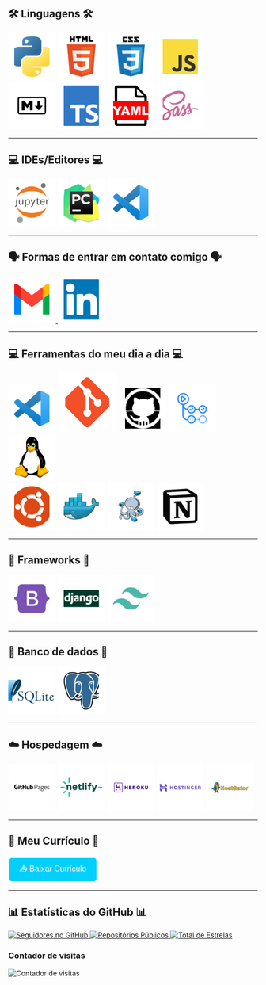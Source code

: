## 🛠️ Linguagens 🛠️

<div align="left">
    <img src="imgs/Logo-Python.png" alt="Python" title="Python" width="96" height="96" />
    <img src="imgs/Logo-HTML.png" alt="HTML5" title="HTML5" width="96" height="96" />
    <img src="imgs/Logo-CSS.png" alt="CSS3" title="CSS3" width="96" height="96"/>
    <img src="imgs/Logo-JS.png" alt="JavaScript" title="JavaScript" width="96" height="96" />
    <br>
    <img src="imgs/Logo-Mardown.png" alt="Markdown" title="Markdown" width="96" height="96" />
    <img src="imgs/Logo-TypeScript.png" alt="TypeScript" title="TypeScript" width="96" height="96" />
    <img src="imgs/Logo-YML.png" alt="YAML" title="YAML" width="96" height="96" />
    <img src="imgs/Logo-Sass.png" alt="Sass" title="Sass" width="96" height="96" />
</div>

---

## 💻 IDEs/Editores 💻

<div align="left">
    <img src="imgs/Logo-Jupyter.png" alt="Jupyter Notebook" title="Jupyter Notebook" width="96" height="96" />
    <img src="imgs/Logo-Pycharm.png" alt="PyCharm" title="PyCharm" width="96" height="96" />
    <img src="imgs/Logo-Vscode.png" alt="VS Code" title="Visual Studio Code" width="96" height="96" />
</div>

---

## 🗣️ Formas de entrar em contato comigo 🗣️

<div align="left">
    <a href="mailto:lucaskawatoko@gmail.com?subject=Oportunidade%20de%20Colaboração&body=Olá%20Lucas,%0D%0A%0D%0AEstou%20impressionado%20com%20seu%20trabalho%20como%20desenvolvedor%20back-end%20e%20gostaria%20de%20discutir%20uma%20possível%20colaboração.%20Por%20favor,%20entre%20em%20contato%20para%20que%20possamos%20conversar%20mais%20sobre%20isso.%0D%0A%0D%0AAtenciosamente,%0D%0A[Seu%20Nome]">
        <img src="imgs/Logo-Gmail.png" alt="Gmail" width="96" height="96" />
    </a>
    <a href="https://www.linkedin.com/in/lucaskawatoko/" target="_blank">
        <img src="imgs/Logo-Linkedin.png" alt="LinkedIn" width="96" height="96" />
    </a>
</div>

---

## 💻 Ferramentas do meu dia a dia 💻

<div align="left">
    <img src="imgs/Logo-Vscode.png" alt="VS Code" title="Visual Studio Code" width="96" height="96" />
    <img src="imgs/Logo-Git.png" alt="Git" title="Git" />
    <img src="imgs/Logo-GitHub.png" alt="GitHub" width="96" height="96" title="GitHub"/>
    <img src="imgs/Logo-GitHub-Actions.png" alt="GitHub Actions" width="96" height="96" title="GitHub Actions" />
    <img src="imgs/Logo-Linux.png" alt="Linux" width="96" height="96"title="Linux" />
    <br>
    <img src="imgs/Logo-Ubuntu.png" alt="Ubuntu" width="96" height="96" title="Ubuntu" />
    <img src="imgs/Logo-Docker.png" alt="Docker" width="96" height="96" title="Docker"/>
    <img src="imgs/Logo-Docker_compose.png" alt="Docker Compose" width="96" height="96" title="Docker Compose"/>
    <img src="imgs/Logo-Notion.png" alt="Notion" width="96" height="96" title="Notion" />
</div>

---

## 🧩 Frameworks 🧩

<div align="left">
    <img src="imgs/Logo-bootstrap.png" alt="Bootstrap" title="Bootstrap" width="96" height="96" />
    <img src="imgs/Logo-Django.png" alt="Django" title="Django" width="96" height="96" />
    <img src="imgs/Logo-Tailwind.png" alt="TailwindCSS" title="TailwindCSS" width="96" height="96" />
</div>

---

## 💾 Banco de dados 💾

<div align="left">
    <img src="imgs/Logo-Sqlite.png" alt="SQLite" title="SQLite" width="96" height="96"/>
    <img src="imgs/Logo-Postgresql.png" alt="PostgreSQL" title="PostgreSQL" width="96" height="96" />
</div>

---

## ☁️ Hospedagem ☁️

<div align="left">
    <img src="imgs/Logo-GitHub-Pages.png" alt="GitHub Pages" width="96" height="96" />
    <img src="imgs/Logo-Netlify.png" alt="Netlify" width="96" height="96" />
    <img src="imgs/Logo-Heroku.png" alt="Heroku" title="Heroku" width="96" height="96" />
    <img src="imgs/Logo-Hostinger.png" alt="Hostinger" width="96" height="96" />
    <img src="imgs/Logo-HostGator.png" alt="HostGator" width="96" height="96" />
</div>

---

## 📄 Meu Currículo 📄

<div align="left">
    <a href="docs/Currículo-Lucas-Kawatoko-dev-junior.pdf" download="Curriculo-Lucas-Kawatoko">
        <button style="background-color: #03cffc; border: none; color: white; padding: 10px 20px; text-align: center; text-decoration: none; display: inline-block; font-size: 16px; margin: 4px 2px; cursor: pointer; border-radius: 5px;">
            📥 Baixar Currículo
        </button>
    </a>
</div>

---

## 📊 Estatísticas do GitHub 📊

<div align="left">
    <a href="https://github.com/seu-usuario?tab=followers">
        <img src="https://img.shields.io/github/followers/lucaskawatoko?color=236ad3&labelColor=1155ba&style=for-the-badge&logo=github&label=Seguidores&logoColor=white" alt="Seguidores no GitHub" />
    </a>
    <a href="https://github.com/seu-usuario?tab=repositories">
        <img src="https://img.shields.io/badge/Repositórios%20Públicos-30-%232c3e50?style=for-the-badge&logo=github&logoColor=white" alt="Repositórios Públicos" />
    </a>
    <a href="https://github.com/seu-usuario?tab=stars">
        <img src="https://img.shields.io/badge/Total%20de%20Estrelas-25-%23ffc107?style=for-the-badge&logo=star&logoColor=white" alt="Total de Estrelas" />
    </a>
    <h3>Contador de visitas</h3>
    <img alt="Contador de visitas" title="contador de visitas" src="https://komarev.com/ghpvc/?username=seu-usuario&color=blue&style=for-the-badge&label=VISITAS&base=0"/>
